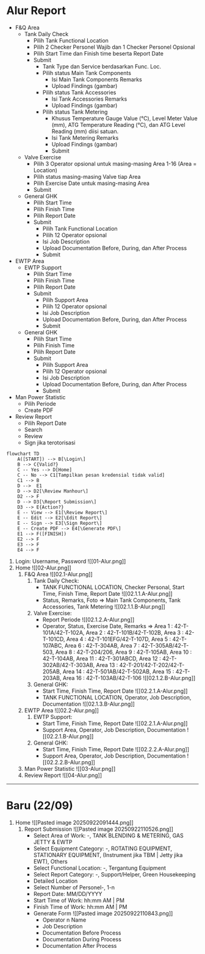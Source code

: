 # Alur Report

- F&Q Area
	- Tank Daily Check
		- Pilih Tank Functional Location
		- Pilih 2 Checker Personel Wajib dan 1 Checker Personel Opsional
		- Pilih Start Time dan Finish time beserta Report Date
		- Submit
			- Tank Type dan Service berdasarkan Func. Loc.
			- Pilih status Main Tank Components
				- Isi Main Tank Components Remarks
				- Upload Findings (gambar)
			- Pilih status Tank Accessories
				- Isi Tank Accessories Remarks
				- Upload Findings (gambar)
			- Pilih status Tank Metering
				- Khusus Temperature Gauge Value (℃), Level Meter Value (mm), ATG Temperature Reading (℃), dan ATG Level Reading (mm) diisi satuan.
				- Isi Tank Metering Remarks
				- Upload Findings (gambar)
				- Submit
	- Valve Exercise
		- Pilih 3 Operator opsional untuk masing-masing Area 1-16 (Area = Location)
		- Pilih status masing-masing Valve tiap Area
		- Pilih Exercise Date untuk masing-masing Area
		- Submit
	- General GHK
		- Pilih Start Time
		- Pilih Finish Time
		- Pilih Report Date
		- Submit
			- Pilih Tank Functional Location
			- Pilih 12 Operator opsional
			- Isi Job Description
			- Upload Documentation Before, During, dan After Process
			- Submit
- EWTP Area
	- EWTP Support
		- Pilih Start Time
		- Pilih Finish Time
		- Pilih Report Date
		- Submit
			- Pilih Support Area
			- Pilih 12 Operator opsional
			- Isi Job Description
			- Upload Documentation Before, During, dan After Process
			- Submit
	- General GHK
		- Pilih Start Time
		- Pilih Finish Time
		- Pilih Report Date
		- Submit
			- Pilih Support Area
			- Pilih 12 Operator opsional
			- Isi Job Description
			- Upload Documentation Before, During, dan After Process
			- Submit
- Man Power Statistic
	- Pilih Periode
	- Create PDF
- Review Report
	- Pilih Report Date
	- Search
	- Review
	- Sign jika terotorisasi

```mermaid
flowchart TD
	A([START]) --> B[\Login\]
	B --> C{Valid?}
	C -- Yes --> D[Home]
	C -- No --> C1[Tampilkan pesan kredensial tidak valid]
	C1 --> B
	D -->  E1
	D --> D2[\Review Manhour\]
	D2 --> F
	D --> D3[\Report Submission\]
	D3 --> E{Action?}
	E -- View --> E1[\Review Report\]
	E -- Edit --> E2[\Edit Report\]
	E -- Sign --> E3[\Sign Report\]
	E -- Create PDF --> E4[\Generate PDF\]
	E1 --> F([FINISH])
	E2 --> F
	E3 --> F
	E4 --> F
```

1. Login: Username, Password ![[01-Alur.png]]
2. Home ![[02-Alur.png]]
	1. F&Q Area ![[02.1-Alur.png]]
		1. Tank Daily Check: 
			- TANK FUNCTIONAL LOCATION, Checker Personal, Start Time, Finish Time, Report Date ![[02.1.1.A-Alur.png]]
			- Status, Remarks, Foto => Main Tank Components, Tank Accessories, Tank Metering ![[02.1.1.B-Alur.png]]
		2. Valve Exercise: 
			- Report Periode ![[02.1.2.A-Alur.png]]
			- Operator, Status, Exercise Date, Remarks => Area 1 : 42-T-101A/42-T-102A, Area 2 : 42-T-101B/42-T-102B, Area 3 : 42-T-101CD, Area 4 : 42-T-101EFG/42-T-107D, Area 5 : 42-T-107ABC, Area 6 : 42-T-304AB, Area 7 : 42-T-305AB/42-T-503, Area 8 : 42-T-204/206, Area 9 : 42-T-105AB, Area 10 : 42-T-104AB, Area 11 : 42-T-301ABCD, Area 12 : 42-T-302AB/42-T-303AB, Area 13 : 42-T-201/42-T-202/42-T-205AB, Area 14 : 42-T-501AB/42-T-502AB, Area 15 : 42-T-203AB, Area 16 : 42-T-103AB/42-T-106 ![[02.1.2.B-Alur.png]]
		3. General GHK: 
			- Start Time, Finish Time, Report Date ![[02.2.1.A-Alur.png]]
			- TANK FUNCTIONAL LOCATION, Operator, Job Description, Documentation ![[02.1.3.B-Alur.png]]
	2. EWTP Area ![[02.2-Alur.png]]
		1. EWTP Support: 
			- Start Time, Finish Time, Report Date ![[02.2.1.A-Alur.png]]
			- Support Area, Operator, Job Description, Documentation ![[02.2.1.B-Alur.png]]
		2. General GHK: 
			- Start Time, Finish Time, Report Date ![[02.2.2.A-Alur.png]]
			- Support Area, Operator, Job Description, Documentation ![[02.2.2.B-Alur.png]]
	3. Man Power Statistic ![[03-Alur.png]]
	4. Review Report ![[04-Alur.png]]

---

# Baru (22/09)

1. Home ![[Pasted image 20250922091444.png]]
	1. Report Submission ![[Pasted image 20250922110526.png]]
		- Select Area of Work: -, TANK BLENDING & METERING, GAS JETTY & EWTP
		- Select Equipment Category:  -, ROTATING EQUIPMENT, STATIONARY EQUIPMENT, (Instrument jika TBM | Jetty jika EWT), Others
		- Select Functional Location: -, Tergantung Equipment
		- Select Report Category: -, Support/Helper, Green Housekeeping
		- Detailed Location
		- Select Number of Personel-, 1-n
		- Report Date: MM/DD/YYYY
		- Start Time of Work: hh:mm AM | PM
		- Finish Time of Work: hh:mm AM | PM
		- Generate Form ![[Pasted image 20250922110843.png]]
			- Operator n Name
			- Job Description
			- Documentation Before Process
			- Documentation During Process
			- Documentation After Process
